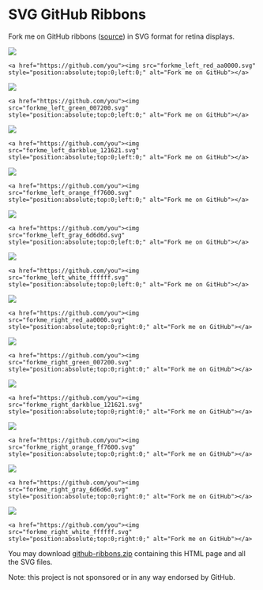 # SVG GitHub Ribbons

Fork me on GitHub ribbons (<a href="https://github.blog/2008-12-19-github-ribbons/">source</a>) in SVG format for retina displays.

<img src="images/forkme_left_red_aa0000.svg">

    <a href="https://github.com/you"><img src="forkme_left_red_aa0000.svg"
    style="position:absolute;top:0;left:0;" alt="Fork me on GitHub"></a>
 
<img src="images/forkme_left_green_007200.svg">

    <a href="https://github.com/you"><img src="forkme_left_green_007200.svg"
    style="position:absolute;top:0;left:0;" alt="Fork me on GitHub"></a>

<img src="images/forkme_left_darkblue_121621.svg">

    <a href="https://github.com/you"><img src="forkme_left_darkblue_121621.svg"
    style="position:absolute;top:0;left:0;" alt="Fork me on GitHub"></a>

<img src="images/forkme_left_orange_ff7600.svg">

    <a href="https://github.com/you"><img src="forkme_left_orange_ff7600.svg"
    style="position:absolute;top:0;left:0;" alt="Fork me on GitHub"></a>

<img src="images/forkme_left_gray_6d6d6d.svg">

    <a href="https://github.com/you"><img src="forkme_left_gray_6d6d6d.svg"
    style="position:absolute;top:0;left:0;" alt="Fork me on GitHub"></a>

<img src="images/forkme_left_white_ffffff.svg">

    <a href="https://github.com/you"><img src="forkme_left_white_ffffff.svg"
    style="position:absolute;top:0;left:0;" alt="Fork me on GitHub"></a>

<img src="images/forkme_right_red_aa0000.svg">

    <a href="https://github.com/you"><img src="forkme_right_red_aa0000.svg"
    style="position:absolute;top:0;right:0;" alt="Fork me on GitHub"></a>
 
<img src="images/forkme_right_green_007200.svg">

    <a href="https://github.com/you"><img src="forkme_right_green_007200.svg"
    style="position:absolute;top:0;right:0;" alt="Fork me on GitHub"></a>

<img src="images/forkme_right_darkblue_121621.svg">

    <a href="https://github.com/you"><img src="forkme_right_darkblue_121621.svg"
    style="position:absolute;top:0;right:0;" alt="Fork me on GitHub"></a>

<img src="images/forkme_right_orange_ff7600.svg">

    <a href="https://github.com/you"><img src="forkme_right_orange_ff7600.svg"
    style="position:absolute;top:0;right:0;" alt="Fork me on GitHub"></a>

<img src="images/forkme_right_gray_6d6d6d.svg">

    <a href="https://github.com/you"><img src="forkme_right_gray_6d6d6d.svg"
    style="position:absolute;top:0;right:0;" alt="Fork me on GitHub"></a>

<img src="images/forkme_right_white_ffffff.svg">

    <a href="https://github.com/you"><img src="forkme_right_white_ffffff.svg"
    style="position:absolute;top:0;right:0;" alt="Fork me on GitHub"></a>

You may download [github-ribbons.zip](https://tqdev.com/github-ribbons/github-ribbons.zip) containing this HTML page and all the SVG files.

Note: this project is not sponsored or in any way endorsed by GitHub.
